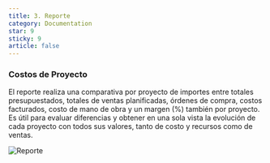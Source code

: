 ```yaml
---
title: 3. Reporte
category: Documentation
star: 9
sticky: 9
article: false
---
```


### Costos de Proyecto

El reporte realiza una comparativa por proyecto de importes entre totales presupuestados, totales de ventas planificadas, órdenes de compra, costos facturados, costo de mano de obra y un margen (%) también por proyecto.
Es útil para evaluar diferencias y obtener en una sola vista la evolución de cada proyecto con todos sus valores, tanto de costo y recursos como de ventas.

![Reporte](/assets/img/docs/field-services-management/fis-services8.png)